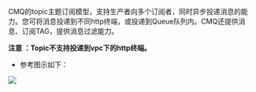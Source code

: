 CMQ的topic主题订阅模型，支持生产者向多个订阅者，同时异步投递消息的能力。您可将消息投递到不同http终端，或投递到Queue队列内。CMQ还提供消息、订阅TAG，提供消息过滤能力。

**注意 ：Topic不支持投递到vpc下的http终端。**

- 参考图示如下：

![](//mc.qcloudimg.com/static/img/8488cd1cbe9a6ef6bc1380fc168165df/image.png)

